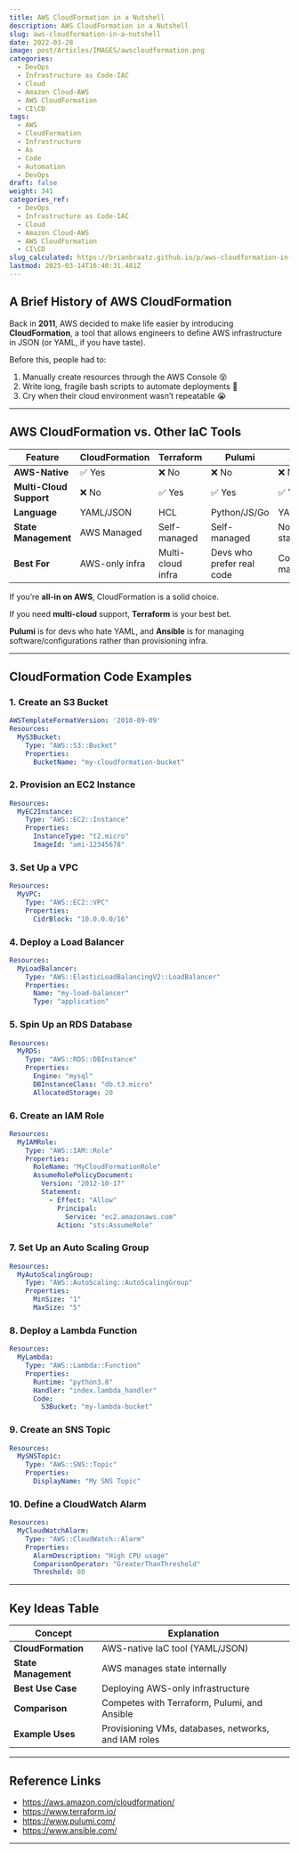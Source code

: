 ```yaml
---
title: AWS CloudFormation in a Nutshell
description: AWS CloudFormation in a Nutshell
slug: aws-cloudformation-in-a-nutshell
date: 2022-03-28
image: post/Articles/IMAGES/awscloudformation.png
categories:
  - DevOps
  - Infrastructure as Code-IAC
  - Cloud
  - Amazon Cloud-AWS
  - AWS CloudFormation
  - CI\CD
tags:
  - AWS
  - CloudFormation
  - Infrastructure
  - As
  - Code
  - Automation
  - DevOps
draft: false
weight: 341
categories_ref:
  - DevOps
  - Infrastructure as Code-IAC
  - Cloud
  - Amazon Cloud-AWS
  - AWS CloudFormation
  - CI\CD
slug_calculated: https://brianbraatz.github.io/p/aws-cloudformation-in-a-nutshell
lastmod: 2025-03-14T16:40:31.481Z
---
```

<!--
# AWS CloudFormation in a Nutshell

## Introduction

So, you want to deploy cloud resources **without losing your mind** clicking around the AWS console? Say hello to **AWS CloudFormation**—Amazon’s homegrown Infrastructure as Code (IaC) tool that lets you define and manage AWS resources **declaratively**. Think of it as YAML-powered wizardry for **automating cloud deployments**. 🧙‍♂️✨

In this article, we’ll cover:
- **The history of CloudFormation** (because knowing the past makes you look cool in DevOps meetings)
- **How it compares to other IaC tools** (Terraform, Pulumi, Ansible, etc.)
- **10 super handy CloudFormation templates** for common AWS tasks

By the end, you’ll be ready to CloudFormation your way into infrastructure **nirvana**. 🚀

---
-->

## A Brief History of AWS CloudFormation

Back in **2011**, AWS decided to make life easier by introducing **CloudFormation**, a tool that allows engineers to define AWS infrastructure in JSON (or YAML, if you have taste).

Before this, people had to:

1. Manually create resources through the AWS Console 😵
2. Write long, fragile bash scripts to automate deployments 🔧
3. Cry when their cloud environment wasn’t repeatable 😭

<!--
Fast forward to today, and **CloudFormation is a cornerstone of AWS deployments**. It supports most AWS services, integrates deeply with IAM, and ensures deployments are consistent across environments.
-->

***

## AWS CloudFormation vs. Other IaC Tools

| Feature                 | CloudFormation | Terraform         | Pulumi                    | Ansible           |
| ----------------------- | -------------- | ----------------- | ------------------------- | ----------------- |
| **AWS-Native**          | ✅ Yes          | ❌ No              | ❌ No                      | ❌ No              |
| **Multi-Cloud Support** | ❌ No           | ✅ Yes             | ✅ Yes                     | ✅ Yes             |
| **Language**            | YAML/JSON      | HCL               | Python/JS/Go              | YAML              |
| **State Management**    | AWS Managed    | Self-managed      | Self-managed              | No explicit state |
| **Best For**            | AWS-only infra | Multi-cloud infra | Devs who prefer real code | Config management |

If you’re **all-in on AWS**, CloudFormation is a solid choice.

If you need **multi-cloud** support, **Terraform** is your best bet.

**Pulumi** is for devs who hate YAML, and **Ansible** is for managing software/configurations rather than provisioning infra.

***

## CloudFormation Code Examples

### 1. **Create an S3 Bucket**

```yaml
AWSTemplateFormatVersion: '2010-09-09'
Resources:
  MyS3Bucket:
    Type: "AWS::S3::Bucket"
    Properties:
      BucketName: "my-cloudformation-bucket"
```

### 2. **Provision an EC2 Instance**

```yaml
Resources:
  MyEC2Instance:
    Type: "AWS::EC2::Instance"
    Properties:
      InstanceType: "t2.micro"
      ImageId: "ami-12345678"
```

### 3. **Set Up a VPC**

```yaml
Resources:
  MyVPC:
    Type: "AWS::EC2::VPC"
    Properties:
      CidrBlock: "10.0.0.0/16"
```

### 4. **Deploy a Load Balancer**

```yaml
Resources:
  MyLoadBalancer:
    Type: "AWS::ElasticLoadBalancingV2::LoadBalancer"
    Properties:
      Name: "my-load-balancer"
      Type: "application"
```

### 5. **Spin Up an RDS Database**

```yaml
Resources:
  MyRDS:
    Type: "AWS::RDS::DBInstance"
    Properties:
      Engine: "mysql"
      DBInstanceClass: "db.t3.micro"
      AllocatedStorage: 20
```

### 6. **Create an IAM Role**

```yaml
Resources:
  MyIAMRole:
    Type: "AWS::IAM::Role"
    Properties:
      RoleName: "MyCloudFormationRole"
      AssumeRolePolicyDocument:
        Version: "2012-10-17"
        Statement:
          - Effect: "Allow"
            Principal:
              Service: "ec2.amazonaws.com"
            Action: "sts:AssumeRole"
```

### 7. **Set Up an Auto Scaling Group**

```yaml
Resources:
  MyAutoScalingGroup:
    Type: "AWS::AutoScaling::AutoScalingGroup"
    Properties:
      MinSize: "1"
      MaxSize: "5"
```

### 8. **Deploy a Lambda Function**

```yaml
Resources:
  MyLambda:
    Type: "AWS::Lambda::Function"
    Properties:
      Runtime: "python3.8"
      Handler: "index.lambda_handler"
      Code:
        S3Bucket: "my-lambda-bucket"
```

### 9. **Create an SNS Topic**

```yaml
Resources:
  MySNSTopic:
    Type: "AWS::SNS::Topic"
    Properties:
      DisplayName: "My SNS Topic"
```

### 10. **Define a CloudWatch Alarm**

```yaml
Resources:
  MyCloudWatchAlarm:
    Type: "AWS::CloudWatch::Alarm"
    Properties:
      AlarmDescription: "High CPU usage"
      ComparisonOperator: "GreaterThanThreshold"
      Threshold: 80
```

***

## Key Ideas Table

| Concept              | Explanation                                          |
| -------------------- | ---------------------------------------------------- |
| **CloudFormation**   | AWS-native IaC tool (YAML/JSON)                      |
| **State Management** | AWS manages state internally                         |
| **Best Use Case**    | Deploying AWS-only infrastructure                    |
| **Comparison**       | Competes with Terraform, Pulumi, and Ansible         |
| **Example Uses**     | Provisioning VMs, databases, networks, and IAM roles |

***

## Reference Links

* https://aws.amazon.com/cloudformation/
* https://www.terraform.io/
* https://www.pulumi.com/
* https://www.ansible.com/

***

<!-- 
## Conclusion

AWS CloudFormation is **a powerful IaC tool for AWS environments**. If you’re deep into the AWS ecosystem, **it’s an excellent choice** for defining and deploying infrastructure **in a repeatable and automated way**. However, if you need **multi-cloud flexibility**, tools like **Terraform or Pulumi** might be a better fit.

Now go forth and CloudFormation your infrastructure like a pro! 🚀
-->
